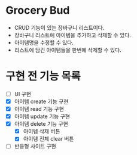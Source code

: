 # Grocery Bud

- CRUD 기능이 있는 장바구니 리스트이다.
- 장바구니 리스트에 아이템을 추가하고 삭제할 수 있다.
- 아이템명을 수정할 수 있다.
- 리스트에 담긴 아이템들을 한번에 삭제할 수 있다.

# 구현 전 기능 목록

- [ ] UI 구현
- [x] 아이템 create 기능 구현
- [x] 아이템 read 기능 구현
- [x] 아이템 update 기능 구현
- [x] 아이템 delete 기능 구현
  - [x] 아이템 삭제 버튼
  - [x] 아이템 전체 clear 버튼
- [ ] 반응형 사이트 구현
